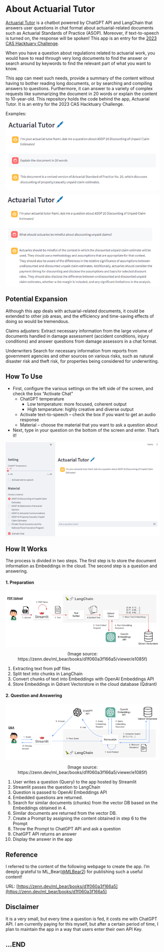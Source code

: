 # About Actuarial Tutor
[Actuarial Tutor](https://actuarial-tutor.streamlit.app/) is a chatbot powered by ChatGPT API and LangChain that answers user questions in chat format about actuarial-related documents such as Actuarial Standards of Practice (ASOP). Moreover, if text-to-speech is turned on, the response will be spoken!
This app is an entry for the [2023 CAS Hacktuary Challenge](https://www.casact.org/article/2023-cas-hacktuary-challenge-hack-back).

When you have a question about regulations related to actuarial work, you would have to read through very long documents to find the answer or search around by keywords to find the relevant part of what you want to know.

This app can meet such needs, provide a summary of the content without having to bother reading long documents, or by searching and compiling answers to questions. Furthermore, it can answer to a variety of complex requests like summarizing the document in 20 words or explain the content to 10-year-old.
This repository holds the code behind the app, Actuarial Tutor. It is an entry for the 2023 CAS Hacktuary Challenge. 

Examples:
<p align="center">
  <kbd>
<img align="center" src="https://github.com/wideflat/actuarial-tutor/blob/main/images/image1.png">
  </kbd>
</p>

<p align="center">
  <kbd>
<img align="center" src="https://github.com/wideflat/actuarial-tutor/blob/main/images/image2.png">
  </kbd>
</p>


## Potential Expansion
Although this app deals with actuarial-related documents, it could be extended to other job areas, and the efficiency and time-saving effects of doing so would be tremendous.

Claims adjusters:
Extract necessary information from the large volume of documents handled in damage assessment (accident conditions, injury conditions) and answer questions from damage assessors in a chat format.

Underwriters
Search for necessary information from reports from government agencies and other sources on various risks, such as natural disaster risk and theft risk, for properties being considered for underwriting.


## How To Use
* First, configure the various settings on the left side of the screen, and check the box “Activate Chat”
  * ChatGPT temperature
    * Low temperature: more focused, coherent output
    * High temperature: highly creative and diverse output
  * Activate text-to-speech – check the box if you want to get an audio response
  * Material – choose the material that you want to ask a question about
* Next, type in your question on the bottom of the screen and enter. That’s it!
<p align="center">
  <kbd>
<img align="center" src="https://github.com/wideflat/actuarial-tutor/blob/main/images/image3.png">
  </kbd>
</p>


## How It Works
The process is divided in two steps. The first step is to store the document information as Embeddings in the cloud. The second step is a question and answering.

#### 1.	Preparation
<p align="center">
  <kbd>
<img align="center" src="https://github.com/wideflat/actuarial-tutor/blob/main/images/image4.png">
  </kbd>
</p>
<p align="center">
(Image source: https://zenn.dev/ml_bear/books/d1f060a3f166a5/viewer/e1085f)  
</p>

  1.	Extracting text from pdf files
  2.	Split text into chunks in LangChain
  3.	Convert chunks of text into Embeddings with OpenAI Embeddings API
  4.	Store Embeddings in Qdrant Vectorstore in the cloud database (Qdrant)


#### 2.	Question and Answering
 <p align="center">
  <kbd>
<img align="center" src="https://github.com/wideflat/actuarial-tutor/blob/main/images/image5.png">
  </kbd>
</p>
<p align="center">
(Image source: https://zenn.dev/ml_bear/books/d1f060a3f166a5/viewer/e1085f)  
</p>

  1.	User writes a question (Query) to the app hosted by Streamlit
  2.	Streamlit passes the question to LangChain
  3.	Question is passed to OpenAI Embeddings API
  4.	Embedded questions are returned.
  5.	Search for similar documents (chunks) from the vector DB based on the Embeddings obtained in 4.
  6.	Similar documents are returned from the vector DB.
  7.	Create a Prompt by assigning the content obtained in step 6 to the Prompt
  8.	Throw the Prompt to ChatGPT API and ask a question
  9.	ChatGPT API returns an answer
  10.	Display the answer in the app


## Reference
I referred to the content of the following webpage to create the app. I’m deeply grateful to ML_Bear([@MLBear2](https://twitter.com/MLBear2)) for publishing such a useful content!

URL: [https://zenn.dev/ml_bear/books/d1f060a3f166a5](https://zenn.dev/ml_bear/books/d1f060a3f166a5)


## Disclaimer
It is a very small, but every time a question is fed, it costs me with ChatGPT API. I am currently paying for this myself, but after a certain period of time, I plan to maintain the app in a way that users enter their own API Key.


## ...END
